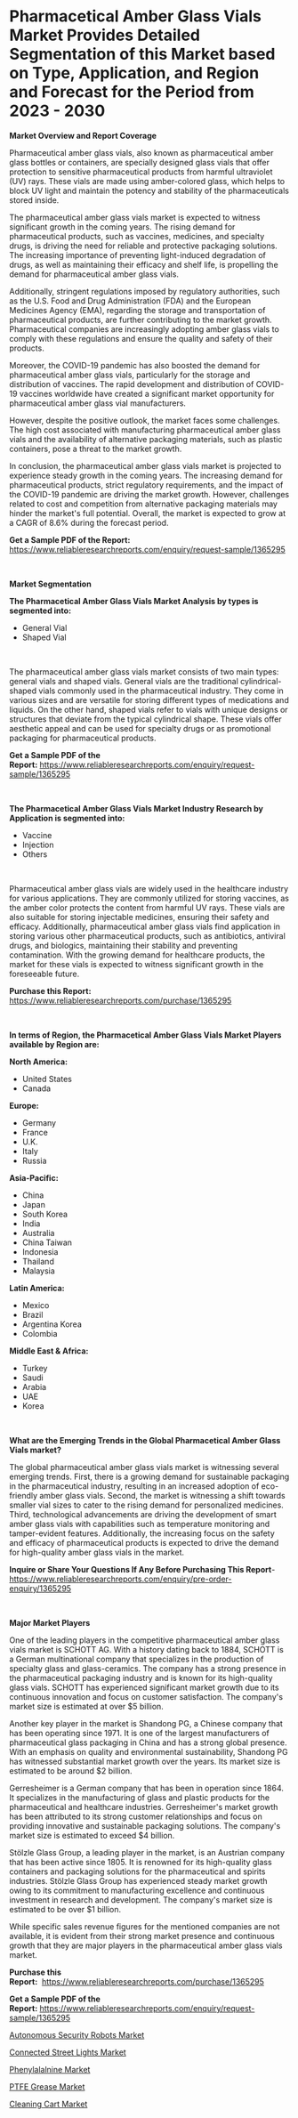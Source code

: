 <p><h1>Pharmacetical Amber Glass Vials Market Provides Detailed Segmentation of this Market based on Type, Application, and Region and Forecast for the Period from 2023 - 2030</h1></p><p><strong>Market Overview and Report Coverage</strong></p>
<p><p>Pharmaceutical amber glass vials, also known as pharmaceutical amber glass bottles or containers, are specially designed glass vials that offer protection to sensitive pharmaceutical products from harmful ultraviolet (UV) rays. These vials are made using amber-colored glass, which helps to block UV light and maintain the potency and stability of the pharmaceuticals stored inside.</p><p>The pharmaceutical amber glass vials market is expected to witness significant growth in the coming years. The rising demand for pharmaceutical products, such as vaccines, medicines, and specialty drugs, is driving the need for reliable and protective packaging solutions. The increasing importance of preventing light-induced degradation of drugs, as well as maintaining their efficacy and shelf life, is propelling the demand for pharmaceutical amber glass vials.</p><p>Additionally, stringent regulations imposed by regulatory authorities, such as the U.S. Food and Drug Administration (FDA) and the European Medicines Agency (EMA), regarding the storage and transportation of pharmaceutical products, are further contributing to the market growth. Pharmaceutical companies are increasingly adopting amber glass vials to comply with these regulations and ensure the quality and safety of their products.</p><p>Moreover, the COVID-19 pandemic has also boosted the demand for pharmaceutical amber glass vials, particularly for the storage and distribution of vaccines. The rapid development and distribution of COVID-19 vaccines worldwide have created a significant market opportunity for pharmaceutical amber glass vial manufacturers.</p><p>However, despite the positive outlook, the market faces some challenges. The high cost associated with manufacturing pharmaceutical amber glass vials and the availability of alternative packaging materials, such as plastic containers, pose a threat to the market growth.</p><p>In conclusion, the pharmaceutical amber glass vials market is projected to experience steady growth in the coming years. The increasing demand for pharmaceutical products, strict regulatory requirements, and the impact of the COVID-19 pandemic are driving the market growth. However, challenges related to cost and competition from alternative packaging materials may hinder the market's full potential. Overall, the market is expected to grow at a CAGR of 8.6% during the forecast period.</p></p>
<p><strong>Get a Sample PDF of the Report:</strong> <a href="https://www.reliableresearchreports.com/enquiry/request-sample/1365295">https://www.reliableresearchreports.com/enquiry/request-sample/1365295</a></p>
<p>&nbsp;</p>
<p><strong>Market Segmentation</strong></p>
<p><strong>The Pharmacetical Amber Glass Vials Market Analysis by types is segmented into:</strong></p>
<p><ul><li>General Vial</li><li>Shaped Vial</li></ul></p>
<p>&nbsp;</p>
<p><p>The pharmaceutical amber glass vials market consists of two main types: general vials and shaped vials. General vials are the traditional cylindrical-shaped vials commonly used in the pharmaceutical industry. They come in various sizes and are versatile for storing different types of medications and liquids. On the other hand, shaped vials refer to vials with unique designs or structures that deviate from the typical cylindrical shape. These vials offer aesthetic appeal and can be used for specialty drugs or as promotional packaging for pharmaceutical products.</p></p>
<p><strong>Get a Sample PDF of the Report:</strong>&nbsp;<a href="https://www.reliableresearchreports.com/enquiry/request-sample/1365295">https://www.reliableresearchreports.com/enquiry/request-sample/1365295</a></p>
<p>&nbsp;</p>
<p><strong>The Pharmacetical Amber Glass Vials Market Industry Research by Application is segmented into:</strong></p>
<p><ul><li>Vaccine</li><li>Injection</li><li>Others</li></ul></p>
<p>&nbsp;</p>
<p><p>Pharmaceutical amber glass vials are widely used in the healthcare industry for various applications. They are commonly utilized for storing vaccines, as the amber color protects the content from harmful UV rays. These vials are also suitable for storing injectable medicines, ensuring their safety and efficacy. Additionally, pharmaceutical amber glass vials find application in storing various other pharmaceutical products, such as antibiotics, antiviral drugs, and biologics, maintaining their stability and preventing contamination. With the growing demand for healthcare products, the market for these vials is expected to witness significant growth in the foreseeable future.</p></p>
<p><strong>Purchase this Report:</strong>&nbsp; <a href="https://www.reliableresearchreports.com/purchase/1365295">https://www.reliableresearchreports.com/purchase/1365295</a></p>
<p>&nbsp;</p>
<p><strong>In terms of Region, the Pharmacetical Amber Glass Vials Market Players available by Region are:</strong></p>
<p>
    <p> <strong> North America: </strong>
        <ul>
            <li>United States</li>
            <li>Canada</li>
        </ul>
        </p> 
    <p> <strong> Europe: </strong>
        <ul>
            <li>Germany</li>
            <li>France</li>
            <li>U.K.</li>
            <li>Italy</li>
            <li>Russia</li>
        </ul>
        </p> 
    <p> <strong> Asia-Pacific: </strong>
        <ul>
            <li>China</li>
            <li>Japan</li>
            <li>South Korea</li>
            <li>India</li>
            <li>Australia</li>
            <li>China Taiwan</li>
            <li>Indonesia</li>
            <li>Thailand</li>
            <li>Malaysia</li>
        </ul>
        </p> 
    <p> <strong> Latin America: </strong>
        <ul>
            <li>Mexico</li>
            <li>Brazil</li>
            <li>Argentina Korea</li>
            <li>Colombia</li>
        </ul>
        </p> 
    <p> <strong> Middle East & Africa: </strong>
        <ul>
            <li>Turkey</li>
            <li>Saudi</li>
            <li>Arabia</li>
            <li>UAE</li>
            <li>Korea</li>
        </ul>
    </p>
    </p>
<p>&nbsp;</p>
<p><strong>What are the Emerging Trends in the Global Pharmacetical Amber Glass Vials market?</strong></p>
<p><p>The global pharmaceutical amber glass vials market is witnessing several emerging trends. First, there is a growing demand for sustainable packaging in the pharmaceutical industry, resulting in an increased adoption of eco-friendly amber glass vials. Second, the market is witnessing a shift towards smaller vial sizes to cater to the rising demand for personalized medicines. Third, technological advancements are driving the development of smart amber glass vials with capabilities such as temperature monitoring and tamper-evident features. Additionally, the increasing focus on the safety and efficacy of pharmaceutical products is expected to drive the demand for high-quality amber glass vials in the market.</p></p>
<p><strong>Inquire or Share Your Questions If Any Before Purchasing This Report</strong>- <a href="https://www.reliableresearchreports.com/enquiry/pre-order-enquiry/1365295">https://www.reliableresearchreports.com/enquiry/pre-order-enquiry/1365295</a></p>
<p>&nbsp;</p>
<p><strong>Major Market Players</strong></p>
<p><p>One of the leading players in the competitive pharmaceutical amber glass vials market is SCHOTT AG. With a history dating back to 1884, SCHOTT is a German multinational company that specializes in the production of specialty glass and glass-ceramics. The company has a strong presence in the pharmaceutical packaging industry and is known for its high-quality glass vials. SCHOTT has experienced significant market growth due to its continuous innovation and focus on customer satisfaction. The company's market size is estimated at over $5 billion.</p><p>Another key player in the market is Shandong PG, a Chinese company that has been operating since 1971. It is one of the largest manufacturers of pharmaceutical glass packaging in China and has a strong global presence. With an emphasis on quality and environmental sustainability, Shandong PG has witnessed substantial market growth over the years. Its market size is estimated to be around $2 billion.</p><p>Gerresheimer is a German company that has been in operation since 1864. It specializes in the manufacturing of glass and plastic products for the pharmaceutical and healthcare industries. Gerresheimer's market growth has been attributed to its strong customer relationships and focus on providing innovative and sustainable packaging solutions. The company's market size is estimated to exceed $4 billion.</p><p>Stölzle Glass Group, a leading player in the market, is an Austrian company that has been active since 1805. It is renowned for its high-quality glass containers and packaging solutions for the pharmaceutical and spirits industries. Stölzle Glass Group has experienced steady market growth owing to its commitment to manufacturing excellence and continuous investment in research and development. The company's market size is estimated to be over $1 billion.</p><p>While specific sales revenue figures for the mentioned companies are not available, it is evident from their strong market presence and continuous growth that they are major players in the pharmaceutical amber glass vials market.</p></p>
<p><strong>Purchase this Report:</strong>&nbsp;&nbsp;<a href="https://www.reliableresearchreports.com/purchase/1365295">https://www.reliableresearchreports.com/purchase/1365295</a></p>
<p></p>
<p><strong>Get a Sample PDF of the Report:</strong>&nbsp;<a href="https://www.reliableresearchreports.com/enquiry/request-sample/1365295">https://www.reliableresearchreports.com/enquiry/request-sample/1365295</a></p>
<p><p><a href="https://www.linkedin.com/pulse/autonomous-security-robots-market-research-report-provides-h8zrc/">Autonomous Security Robots Market</a></p><p><a href="https://medium.com/@graycehuels/connected-street-lights-market-size-growth-forecast-2023-2030-316871a7c345">Connected Street Lights Market</a></p><p><a href="https://medium.com/@olenwuckert56/phenylalalnine-market-size-growth-forecast-2023-2030-0d9da84cc030">Phenylalalnine Market</a></p><p><a href="https://github.com/luckyshygirl/Market-Research-Report-List-1/blob/main/ptfe-grease-market.md">PTFE Grease Market</a></p><p><a href="https://www.linkedin.com/pulse/cleaning-cart-market-share-amp-new-trends-analysis-report-pflof/">Cleaning Cart Market</a></p></p>
